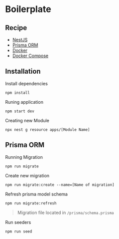# Boilerplate

## Recipe

- [NestJS](https://nestjs.com/)
- [Prisma ORM](https://www.prisma.io)
- [Docker](https://docs.docker.com/install/)
- [Docker Compose](https://docs.docker.com/compose/install/)

## Installation

Install dependencies

```
npm install
```

Runing application

```
npm start dev
```

Creating new Module

```
npx nest g resource apps/[Module Name]
```

## Prisma ORM

Running Migration

```
npm run migrate
```

Create new migration

```
npm run migrate:create --name=[Name of migration]
```

Refresh prisma model schema

```
npm run migrate:refresh
```

> Migration file located in `/prisma/schema.prisma`

Run seeders

```
npm run seed
```
